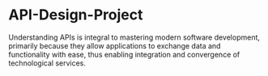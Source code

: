 # API-Design-Project
Understanding APIs is integral to mastering modern software development, primarily because they allow applications to exchange data and functionality with ease, thus enabling integration and convergence of technological services. 
